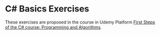 # C\# Basics Exercises

These exercises are proposed in the course in Udemy Platform [First Steps of the C# course: Programming and Algorithms](https://www.udemy.com/course/logica-de-programacao-csharp/).

